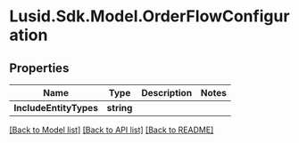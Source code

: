 # Lusid.Sdk.Model.OrderFlowConfiguration

## Properties

Name | Type | Description | Notes
------------ | ------------- | ------------- | -------------
**IncludeEntityTypes** | **string** |  | 

[[Back to Model list]](../README.md#documentation-for-models) [[Back to API list]](../README.md#documentation-for-api-endpoints) [[Back to README]](../README.md)

